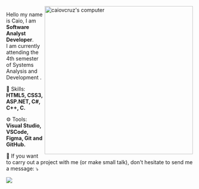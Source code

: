 <img src="https://raw.githubusercontent.com/MicaelliMedeiros/micaellimedeiros/master/image/computer-illustration.png" min-width="400px" max-width="400px" width="400px" align="right" alt="caiovcruz's computer">

<p align="left"> 
  Hello my name is Caio, I am <strong>Software Analyst Developer</strong>.<br>
  I am currently attending the 4th semester of Systems Analysis and Development .
</p>

<p align="left">
  🚀 Skills: <strong>HTML5, CSS3, ASP.NET, C#, C++, C.</strong>
</p>

<p align="left">
  ⚙️ Tools: <strong>Visual Studio, VSCode, Figma, Git and GitHub.</strong>
</p>

<p align="left">
  💌 If you want to carry out a project with me (or make small talk), don't hesitate to send me a message: ⤵️
</p>

<p align="left">
  <a href="https://www.linkedin.com/in/caiovcruz" alt="Linkedin">
  <img src="https://img.shields.io/badge/-Linkedin-0e76a8?style=for-the-badge&logo=Linkedin&logoColor=white&link=https://www.linkedin.com/in/caiovcruz" /></a>
</p>  
